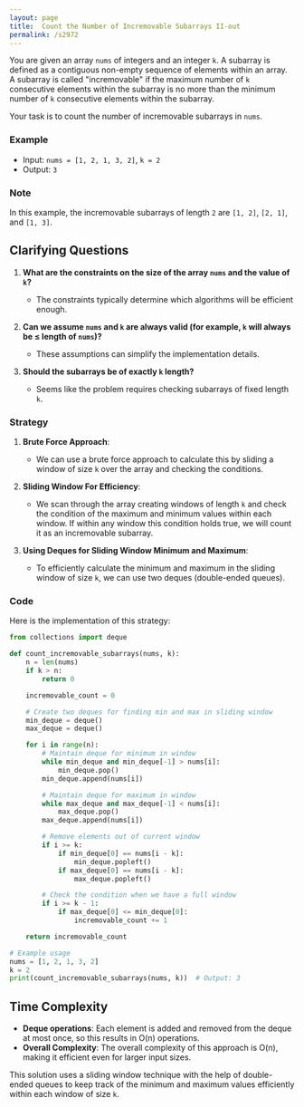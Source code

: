 ```yaml
---
layout: page
title:  Count the Number of Incremovable Subarrays II-out
permalink: /s2972
---
```

You are given an array `nums` of integers and an integer `k`. A subarray is defined as a contiguous non-empty sequence of elements within an array. A subarray is called "incremovable" if the maximum number of `k` consecutive elements within the subarray is no more than the minimum number of `k` consecutive elements within the subarray. 

Your task is to count the number of incremovable subarrays in `nums`.

### Example
- Input: `nums = [1, 2, 1, 3, 2]`, `k = 2`
- Output: `3`

### Note
In this example, the incremovable subarrays of length `2` are `[1, 2]`, `[2, 1]`, and `[1, 3]`.

## Clarifying Questions
1. **What are the constraints on the size of the array `nums` and the value of `k`?** 
   - The constraints typically determine which algorithms will be efficient enough.
 
2. **Can we assume `nums` and `k` are always valid (for example, `k` will always be ≤ length of `nums`)?** 
   - These assumptions can simplify the implementation details.
 
3. **Should the subarrays be of exactly `k` length?**
   - Seems like the problem requires checking subarrays of fixed length `k`.

### Strategy
1. **Brute Force Approach**:
   - We can use a brute force approach to calculate this by sliding a window of size `k` over the array and checking the conditions.
   
2. **Sliding Window For Efficiency**:
   - We scan through the array creating windows of length `k` and check the condition of the maximum and minimum values within each window. If within any window this condition holds true, we will count it as an incremovable subarray.

3. **Using Deques for Sliding Window Minimum and Maximum**:
   - To efficiently calculate the minimum and maximum in the sliding window of size `k`, we can use two deques (double-ended queues).

### Code
Here is the implementation of this strategy:

```python
from collections import deque

def count_incremovable_subarrays(nums, k):
    n = len(nums)
    if k > n:
        return 0

    incremovable_count = 0

    # Create two deques for finding min and max in sliding window
    min_deque = deque()
    max_deque = deque()

    for i in range(n):
        # Maintain deque for minimum in window
        while min_deque and min_deque[-1] > nums[i]:
            min_deque.pop()
        min_deque.append(nums[i])

        # Maintain deque for maximum in window
        while max_deque and max_deque[-1] < nums[i]:
            max_deque.pop()
        max_deque.append(nums[i])

        # Remove elements out of current window
        if i >= k:
            if min_deque[0] == nums[i - k]:
                min_deque.popleft()
            if max_deque[0] == nums[i - k]:
                max_deque.popleft()

        # Check the condition when we have a full window
        if i >= k - 1:
            if max_deque[0] <= min_deque[0]:
                incremovable_count += 1

    return incremovable_count

# Example usage
nums = [1, 2, 1, 3, 2]
k = 2
print(count_incremovable_subarrays(nums, k))  # Output: 3
```

## Time Complexity
- **Deque operations**: Each element is added and removed from the deque at most once, so this results in O(n) operations.
- **Overall Complexity**: The overall complexity of this approach is O(n), making it efficient even for larger input sizes.

This solution uses a sliding window technique with the help of double-ended queues to keep track of the minimum and maximum values efficiently within each window of size `k`.